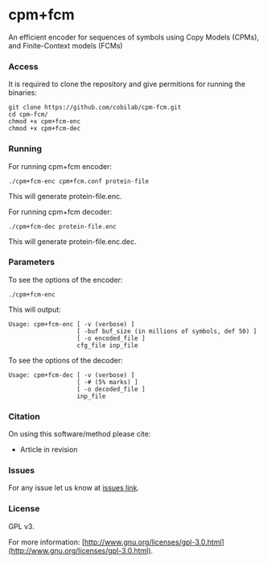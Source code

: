 # cpm+fcm

An efficient encoder for sequences of symbols using Copy Models (CPMs), and Finite-Context models (FCMs)

### Access ###

It is required to clone the repository and give permitions for running the binaries:
```
git clone https://github.com/cobilab/cpm-fcm.git
cd cpm-fcm/
chmod +x cpm+fcm-enc
chmod +x cpm+fcm-dec
```

### Running ###

For running cpm+fcm encoder:
```
./cpm+fcm-enc cpm+fcm.conf protein-file
```
This will generate protein-file.enc.

For running cpm+fcm decoder:
```
./cpm+fcm-dec protein-file.enc
```

This will generate protein-file.enc.dec.

### Parameters ###

To see the options of the encoder:
```
./cpm+fcm-enc
```

This will output:
```
Usage: cpm+fcm-enc [ -v (verbose) ]
                   [ -buf buf_size (in millions of symbols, def 50) ]
                   [ -o encoded_file ]
                   cfg_file inp_file
```

To see the options of the decoder:
```
Usage: cpm+fcm-dec [ -v (verbose) ]
                   [ -# (5% marks) ]
                   [ -o decoded_file ]
                   inp_file
```

### Citation ###

On using this software/method please cite:

* Article in revision

### Issues ###

For any issue let us know at [issues link](https://github.com/cobilab/cpm-fcm/issues).

### License ###

GPL v3.

For more information:
[http://www.gnu.org/licenses/gpl-3.0.html](http://www.gnu.org/licenses/gpl-3.0.html).

